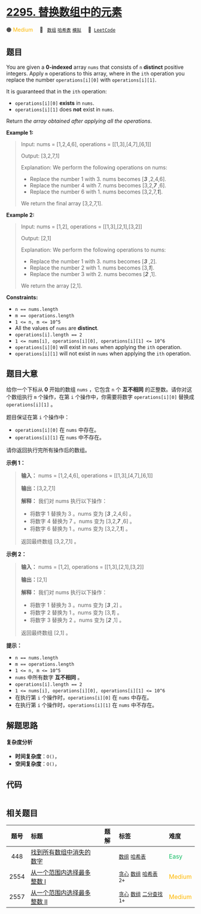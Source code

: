 # [2295. 替换数组中的元素](https://leetcode.com/problems/replace-elements-in-an-array)

🟠 <font color=#ffb800>Medium</font>&emsp; 🔖&ensp; [`数组`](/tag/array.md) [`哈希表`](/tag/hash-table.md) [`模拟`](/tag/simulation.md)&emsp; 🔗&ensp;[`LeetCode`](https://leetcode.com/problems/replace-elements-in-an-array)

## 题目

You are given a **0-indexed** array `nums` that consists of `n` **distinct**
positive integers. Apply `m` operations to this array, where in the `ith`
operation you replace the number `operations[i][0]` with `operations[i][1]`.

It is guaranteed that in the `ith` operation:

  * `operations[i][0]` **exists** in `nums`.
  * `operations[i][1]` does **not** exist in `nums`.

Return _the array obtained after applying all the operations_.



**Example 1:**

> Input: nums = [1,2,4,6], operations = [[1,3],[4,7],[6,1]]
> 
> Output: [3,2,7,1]
> 
> Explanation: We perform the following operations on nums:
> - Replace the number 1 with 3. nums becomes [_**3**_ ,2,4,6].
> - Replace the number 4 with 7. nums becomes [3,2,_**7**_ ,6].
> - Replace the number 6 with 1. nums becomes [3,2,7,_**1**_].
> 
> We return the final array [3,2,7,1].

**Example 2:**

> Input: nums = [1,2], operations = [[1,3],[2,1],[3,2]]
> 
> Output: [2,1]
> 
> Explanation: We perform the following operations to nums:
> - Replace the number 1 with 3. nums becomes [_**3**_ ,2].
> - Replace the number 2 with 1. nums becomes [3,_**1**_].
> - Replace the number 3 with 2. nums becomes [_**2**_ ,1].
> 
> We return the array [2,1].

**Constraints:**

  * `n == nums.length`
  * `m == operations.length`
  * `1 <= n, m <= 10^5`
  * All the values of `nums` are **distinct**.
  * `operations[i].length == 2`
  * `1 <= nums[i], operations[i][0], operations[i][1] <= 10^6`
  * `operations[i][0]` will exist in `nums` when applying the `ith` operation.
  * `operations[i][1]` will not exist in `nums` when applying the `ith` operation.


## 题目大意

给你一个下标从 **0**  开始的数组 `nums` ，它包含 `n` 个 **互不相同**  的正整数。请你对这个数组执行 `m` 个操作，在第 `i`
个操作中，你需要将数字 `operations[i][0]` 替换成 `operations[i][1]` 。

题目保证在第 `i` 个操作中：

  * `operations[i][0]` 在 `nums` 中存在。
  * `operations[i][1]` 在 `nums` 中不存在。

请你返回执行完所有操作后的数组。



**示例 1：**

> 
> 
> 
> 
> 
> **输入：** nums = [1,2,4,6], operations = [[1,3],[4,7],[6,1]]
> 
> **输出：**[3,2,7,1]
> 
> **解释：** 我们对 nums 执行以下操作：
> - 将数字 1 替换为 3 。nums 变为 [_**3**_ ,2,4,6] 。
> - 将数字 4 替换为 7 。nums 变为 [3,2,_**7**_ ,6] 。
> - 将数字 6 替换为 1 。nums 变为 [3,2,7,_**1**_] 。
> 
> 返回最终数组 [3,2,7,1] 。
> 
> 

**示例 2：**

> 
> 
> 
> 
> 
> **输入：** nums = [1,2], operations = [[1,3],[2,1],[3,2]]
> 
> **输出：**[2,1]
> 
> **解释：** 我们对 nums 执行以下操作：
> - 将数字 1 替换为 3 。nums 变为 [_**3**_ ,2] 。
> - 将数字 2 替换为 1 。nums 变为 [3,_**1**_] 。
> - 将数字 3 替换为 2 。nums 变为 [_**2**_ ,1] 。
> 
> 返回最终数组 [2,1] 。
> 
> 



**提示：**

  * `n == nums.length`
  * `m == operations.length`
  * `1 <= n, m <= 10^5`
  * `nums` 中所有数字 **互不相同**  。
  * `operations[i].length == 2`
  * `1 <= nums[i], operations[i][0], operations[i][1] <= 10^6`
  * 在执行第 `i` 个操作时，`operations[i][0]` 在 `nums` 中存在。
  * 在执行第 `i` 个操作时，`operations[i][1]` 在 `nums` 中不存在。


## 解题思路

#### 复杂度分析

- **时间复杂度**：`O()`，
- **空间复杂度**：`O()`，

## 代码

```javascript

```

## 相关题目

<!-- prettier-ignore -->
| 题号 | 标题 | 题解 | 标签 | 难度 |
| :------: | :------ | :------: | :------ | :------ |
| 448 | [找到所有数组中消失的数字](https://leetcode.com/problems/find-all-numbers-disappeared-in-an-array) |  |  [`数组`](/tag/array.md) [`哈希表`](/tag/hash-table.md) | <font color=#15bd66>Easy</font> |
| 2554 | [从一个范围内选择最多整数 I](https://leetcode.com/problems/maximum-number-of-integers-to-choose-from-a-range-i) |  |  [`贪心`](/tag/greedy.md) [`数组`](/tag/array.md) [`哈希表`](/tag/hash-table.md) `2+` | <font color=#ffb800>Medium</font> |
| 2557 | [从一个范围内选择最多整数 II](https://leetcode.com/problems/maximum-number-of-integers-to-choose-from-a-range-ii) |  |  [`贪心`](/tag/greedy.md) [`数组`](/tag/array.md) [`二分查找`](/tag/binary-search.md) `1+` | <font color=#ffb800>Medium</font> |